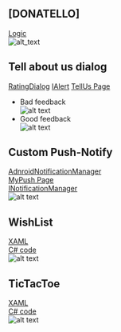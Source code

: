 ## [DONATELLO]
[Logic](https://github.com/dsgnrr/XamarinForms/blob/master/XamApp/Pages/TellUs.xaml.cs) <br>
![alt_text](https://github.com/dsgnrr/XamarinForms/blob/master/Results/t5/result.png)

## Tell about us dialog
[RatingDialog](https://github.com/dsgnrr/XamarinForms/blob/master/XamApp.Android/AndroidServices/RatingDialog.cs)
[IAlert](https://github.com/dsgnrr/XamarinForms/blob/master/XamApp/Interfaces/IAlert.cs)
[TellUs Page](https://github.com/dsgnrr/XamarinForms/blob/master/XamApp/Pages/TellUs.xaml.cs)
* Bad feedback <br>
 ![alt text](https://github.com/dsgnrr/XamarinForms/blob/master/Results/t4/bad_app.gif)<br>
* Good feedback <br>
 ![alt text](https://github.com/dsgnrr/XamarinForms/blob/master/Results/t4/good_app.gif)<br>

## Custom Push-Notify
[AdnroidNotificationManager](https://github.com/dsgnrr/XamarinForms/blob/master/XamApp.Android/AndroidServices/AdnroidNotificationManager.cs)<br>
[MyPush Page](https://github.com/dsgnrr/XamarinForms/blob/master/XamApp/Pages/MyPush.xaml)<br>
[INotificationManager](https://github.com/dsgnrr/XamarinForms/blob/master/XamApp/Interfaces/INotificationManager.cs)<br>
 ![alt text](https://github.com/dsgnrr/XamarinForms/blob/master/Results/t3/result.gif)
 
## WishList
[XAML](https://github.com/dsgnrr/XamarinForms/blob/master/XamApp/WishList.xaml)<br>
[C# code](https://github.com/dsgnrr/XamarinForms/blob/master/XamApp/WishList.xaml.cs)<br>
 ![alt text](https://github.com/dsgnrr/XamarinForms/blob/master/Results/t2/result.gif)
 
## TicTacToe
[XAML](https://github.com/dsgnrr/XamarinForms/blob/master/XamApp/TikTakToe.xaml)<br>
[C# code](https://github.com/dsgnrr/XamarinForms/blob/master/XamApp/TikTakToe.xaml.cs)<br>
 ![alt text](https://github.com/dsgnrr/XamarinForms/blob/master/Results/t1/result.gif)
